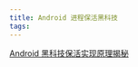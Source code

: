 ```yaml
---
title: Android 进程保活黑科技
tags:
---
```


[Android 黑科技保活实现原理揭秘](http://weishu.me/2020/01/16/a-keep-alive-method-on-android/)
